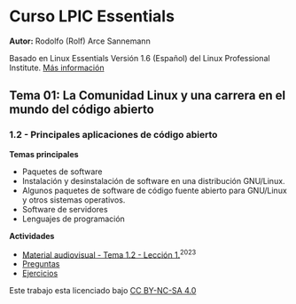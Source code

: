 # Curso LPIC Essentials

**Autor:** Rodolfo (Rolf) Arce Sannemann

Basado en Linux Essentials Versión 1.6 (Español) del Linux Professional Institute. [Más información](https://wiki.lpi.org/wiki/LinuxEssentials_Objectives_V1.6(ES))

## Tema 01: La Comunidad Linux y una carrera en el mundo del código abierto

### 1.2 - Principales aplicaciones de código abierto

**Temas principales**

* Paquetes de software
* Instalación y desinstalación de software en una distribución GNU/Linux.
* Algunos paquetes de software de código fuente abierto para GNU/Linux y otros sistemas operativos.
* Software de servidores
* Lenguajes de programación

**Actividades**

* [Material audiovisual - Tema 1.2 - Lección 1.](https://uautonomapy-my.sharepoint.com/:v:/g/personal/rarce_uaa_edu_py/Eb_-ON6aAWNEiDk7TiTbgbgBKUVy8BClrawhoah7d-3ZDg?nav=eyJyZWZlcnJhbEluZm8iOnsicmVmZXJyYWxBcHAiOiJPbmVEcml2ZUZvckJ1c2luZXNzIiwicmVmZXJyYWxBcHBQbGF0Zm9ybSI6IldlYiIsInJlZmVycmFsTW9kZSI6InZpZXciLCJyZWZlcnJhbFZpZXciOiJNeUZpbGVzTGlua0NvcHkifX0&e=oxcNkR)<sup>2023</sup>
* [Preguntas](ess-01-02-questions.md)
* [Ejercicios](ess-01-02-tasks.md)

Este trabajo esta licenciado bajo [CC BY-NC-SA 4.0](https://creativecommons.org/licenses/by-nc-sa/4.0/deed.es)